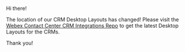 Hi there!

The location of our CRM Desktop Layouts has changed!
Please visit the [Webex Contact Center CRM Integrations Repo](https://github.com/CiscoDevNet/webex-contact-center-crm-integrations) to get the latest Desktop Layouts for the CRMs.

Thank you!
